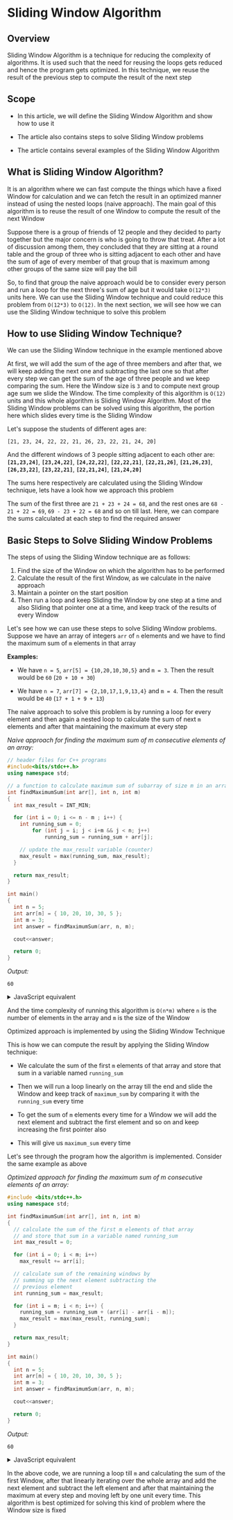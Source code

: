# Sliding Window Algorithm

## Overview

Sliding Window Algorithm is a technique for reducing the complexity of algorithms. It is used such that the need for reusing the loops gets reduced and hence the program gets optimized. In this technique, we reuse the result of the previous step to compute the result of the next step

## Scope

- In this article, we will define the Sliding Window Algorithm and show how to use it

- The article also contains steps to solve Sliding Window problems

- The article contains several examples of the Sliding Window Algorithm

## What is Sliding Window Algorithm?

It is an algorithm where we can fast compute the things which have a fixed Window for calculation and we can fetch the result in an optimized manner instead of using the nested loops (naive approach). The main goal of this algorithm is to reuse the result of one Window to compute the result of the next Window

Suppose there is a group of friends of 12 people and they decided to party together but the major concern is who is going to throw that treat. After a lot of discussion among them, they concluded that they are sitting at a round table and the group of three who is sitting adjacent to each other and have the sum of age of every member of that group that is maximum among other groups of the same size will pay the bill

So, to find that group the naive approach would be to consider every person and run a loop for the next three's sum of age but it would take `O(12*3)` units here. We can use the Sliding Window technique and could reduce this problem from `O(12*3)` to `O(12)`. In the next section, we will see how we can use the Sliding Window technique to solve this problem

## How to use Sliding Window Technique?

We can use the Sliding Window technique in the example mentioned above

At first, we will add the sum of the age of three members and after that, we will keep adding the next one and subtracting the last one so that after every step we can get the sum of the age of three people and we keep comparing the sum. Here the Window size is `3` and to compute next group age sum we slide the Window. The time complexity of this algorithm is `O(12)` units and this whole algorithm is Sliding Window Algorithm. Most of the Sliding Window problems can be solved using this algorithm, the portion here which slides every time is the Sliding Window

Let's suppose the students of different ages are:

```
[21, 23, 24, 22, 22, 21, 26, 23, 22, 21, 24, 20]
```

And the different windows of 3 people sitting adjacent to each other are: __`[21,23,24]`__, __`[23,24,22]`__, __`[24,22,22]`__, __`[22,22,21]`__, __`[22,21,26]`__, __`[21,26,23]`__, __`[26,23,22]`__, __`[23,22,21]`__, __`[22,21,24]`__, __`[21,24,20]`__

The sums here respectively are calculated using the Sliding Window technique, lets have a look how we approach this problem

The sum of the first three are `21 + 23 + 24 = 68`, and the rest ones are `68 - 21 + 22 = 69`, `69 - 23 + 22 = 68` and so on till last. Here, we can compare the sums calculated at each step to find the required answer

## Basic Steps to Solve Sliding Window Problems

The steps of using the Sliding Window technique are as follows:

1. Find the size of the Window on which the algorithm has to be performed
2. Calculate the result of the first Window, as we calculate in the naive approach
3. Maintain a pointer on the start position
4. Then run a loop and keep Sliding the Window by one step at a time and also Sliding that pointer one at a time, and keep track of the results of every Window

Let's see how we can use these steps to solve Sliding Window problems. Suppose we have an array of integers `arr` of `n` elements and we have to find the maximum sum of `m` elements in that array

__Examples:__

- We have `n = 5`, `arr[5] = {10,20,10,30,5}` and `m = 3`. Then the result would be `60` (`20 + 10 + 30`)

- We have `n = 7`, `arr[7] = {2,10,17,1,9,13,4}` and `m = 4`. Then the result would be `40` (`17 + 1 + 9 + 13`)

The naive approach to solve this problem is by running a loop for every element and then again a nested loop to calculate the sum of next `m` elements and after that maintaining the maximum at every step

_Naive approach for finding the maximum sum of m consecutive elements of an array:_

```cpp
// header files for C++ programs
#include<bits/stdc++.h>
using namespace std;

// a function to calculate maximum sum of subarray of size m in an array of size n
int findMaximumSum(int arr[], int n, int m)
{
  int max_result = INT_MIN;

  for (int i = 0; i <= n - m ; i++) {
    int running_sum = 0;
        for (int j = i; j < i+m && j < n; j++)
            running_sum = running_sum + arr[j];

    // update the max_result variable (counter)
    max_result = max(running_sum, max_result);
  }

  return max_result;
}

int main()
{
  int n = 5;
  int arr[n] = { 10, 20, 10, 30, 5 };
  int m = 3;
  int answer = findMaximumSum(arr, n, m);

  cout<<answer;

  return 0;
}
```
_Output:_
```
60
```

<details>

<summary>JavaScript equivalent</summary>

```js
// a function to calculate maximum sum of subarray of size m in an array of size n
function findMaximumSum(arr, n, m) {
    let maxResult = 0;

    for (let i = 0; i <= n - m; i++) {
        let runningSum = 0;

        for (let j = i; j < i + m; j++) {
            runningSum += arr[j];
        }

        // update the maxResult variable (counter)
        maxResult = Math.max(maxResult, runningSum);
    }

    return maxResult;
}

const arr = [10, 20, 10, 30, 5];
const n = 5;
const m = 3;

console.log(
    findMaximumSum(arr, n, m)
);
```

</details>

And the time complexity of running this algorithm is `O(n*m)` where `n` is the number of elements in the array and `m` is the size of the Window

Optimized approach is implemented by using the Sliding Window Technique

This is how we can compute the result by applying the Sliding Window technique:
- We calculate the sum of the first `m` elements of that array and store that sum in a variable named `running_sum`

- Then we will run a loop linearly on the array till the end and slide the Window and keep track of `maximum_sum` by comparing it with the `running_sum` every time

- To get the sum of `m` elements every time for a Window we will add the next element and subtract the first element and so on and keep increasing the first pointer also

- This will give us `maximum_sum` every time

Let's see through the program how the algorithm is implemented. Consider the same example as above

_Optimized approach for finding the maximum sum of m consecutive elements of an array:_

```cpp
#include <bits/stdc++.h>
using namespace std;

int findMaximumSum(int arr[], int n, int m)
{
  // calculate the sum of the first m elements of that array
  // and store that sum in a variable named running_sum
  int max_result = 0;

  for (int i = 0; i < m; i++)
    max_result += arr[i];

  // calculate sum of the remaining windows by
  // summing up the next element subtracting the
  // previous element
  int running_sum = max_result;

  for (int i = m; i < n; i++) {
    running_sum = running_sum + (arr[i] - arr[i - m]);
    max_result = max(max_result, running_sum);
  }

  return max_result;
}

int main()
{
  int n = 5;
  int arr[n] = { 10, 20, 10, 30, 5 };
  int m = 3;
  int answer = findMaximumSum(arr, n, m);

  cout<<answer;

  return 0;
}
```
_Output:_
```
60
```

<details>

<summary>JavaScript equivalent</summary>

```js
function findMaximumSum(arr, n, m) {
    // calculate the sum of the first m elements of that array
    // and store that sum in a variable named runningSum
    let maxResult = 0;

    for (let i = 0; i < m; i++) {
        maxResult += arr[i];
    }

    // calculate sum of the remaining windows by
    // summing up the next element subtracting the
    // previous element
    let runningSum = maxResult;

    for (let i = m; i < n; i++) {
        const previousElement = arr[i - m];
        const newElement = arr[i];

        runningSum -= previousElement;
        runningSum += newElement;

        maxResult = Math.max(maxResult, runningSum);
    }

    return maxResult;
}

const arr = [10, 20, 10, 30, 5];
const n = 5;
const m = 3;

console.log(
    findMaximumSum(arr, n, m)
);
```

</details>

In the above code, we are running a loop till `m` and calculating the sum of the first Window, after that linearly iterating over the whole array and add the next element and subtract the left element and after that maintaining the maximum at every step and moving left by one unit every time. This algorithm is best optimized for solving this kind of problem where the Window size is fixed
